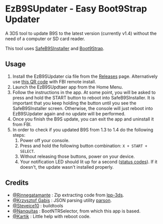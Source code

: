 # EzB9SUpdater - Easy Boot9Strap Updater
A 3DS tool to update B9S to the latest version (currently v1.4) without the need of a computer or SD card reader.

This tool uses [SafeB9SInstaller](https://github.com/d0k3/SafeB9SInstaller) and [Boot9Strap](https://github.com/SciresM/boot9strap).

## Usage
1. Install the EzB9SUpdater cia file from the [Releases](https://github.com/PabloMK7/EzB9SUpdater/releases/latest) page. Alternatively use [this QR code](https://user-images.githubusercontent.com/10946643/170069315-7b0f24e4-7756-4405-a763-6e26379e2dd4.png) with FBI remote install.
2. Launch the EzB9SUpdtaer app from the Home Menu.
3. Follow the instructions in the app. At some point, you will be asked to press and hold the START button to reboot into SafeB9SInstaller. It is important that you keep holding the button until you see the SafeB9SInstaller screen. Otherwise, the console will just reboot into EzB9SUpdater again and no update will be performed.
4. Once you finish the B9S update, you can exit the app and uninstall it from FBI.
5. In order to check if you updated B9S from 1.3 to 1.4 do the following steps:
    1. Power off your console.
    2. Press and hold the following button combination: `X + START + SELECT`.
    3. Without releasing those buttons, power on your device.
    4. Your notification LED should lit up for a second ([status codes](https://github.com/PabloMK7/boot9strap/tree/patch-1#led-status-codes)). If it doesn't, the update wasn't installed properly.

## Credits
- [@Rinnegatamante](https://github.com/Rinnegatamante) : Zip extracting code from [lpp-3ds](https://github.com/Rinnegatamante/lpp-3ds).
- [@Krzysztof Gabis](https://github.com/kgabis) : JSON parsing utility [parson](https://github.com/kgabis/parson).
- [@Steveice10](https://github.com/Steveice10) : buildtools
- [@Nanquitas](https://github.com/Nanquitas) : BootNTRSelector, from which this app is based.
- [@Kartik](https://github.com/hax0kartik) : Little help with reboot code.
